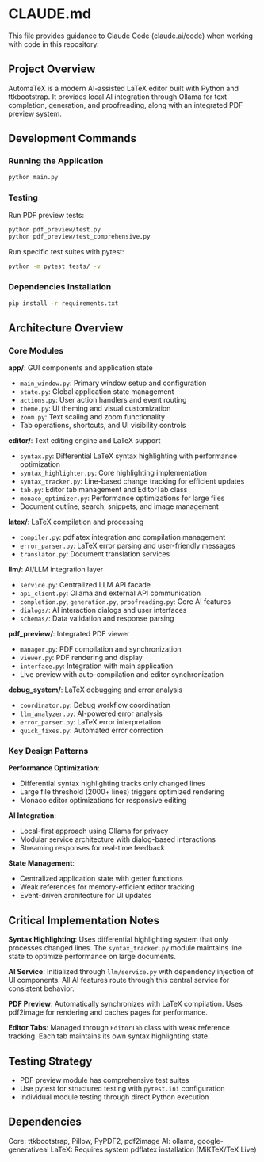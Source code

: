 # CLAUDE.md

This file provides guidance to Claude Code (claude.ai/code) when working with code in this repository.

## Project Overview

AutomaTeX is a modern AI-assisted LaTeX editor built with Python and ttkbootstrap. It provides local AI integration through Ollama for text completion, generation, and proofreading, along with an integrated PDF preview system.

## Development Commands

### Running the Application
```bash
python main.py
```

### Testing
Run PDF preview tests:
```bash
python pdf_preview/test.py
python pdf_preview/test_comprehensive.py
```

Run specific test suites with pytest:
```bash
python -m pytest tests/ -v
```

### Dependencies Installation
```bash
pip install -r requirements.txt
```

## Architecture Overview

### Core Modules

**app/**: GUI components and application state
- `main_window.py`: Primary window setup and configuration  
- `state.py`: Global application state management
- `actions.py`: User action handlers and event routing
- `theme.py`: UI theming and visual customization
- `zoom.py`: Text scaling and zoom functionality
- Tab operations, shortcuts, and UI visibility controls

**editor/**: Text editing engine and LaTeX support
- `syntax.py`: Differential LaTeX syntax highlighting with performance optimization
- `syntax_highlighter.py`: Core highlighting implementation
- `syntax_tracker.py`: Line-based change tracking for efficient updates
- `tab.py`: Editor tab management and EditorTab class
- `monaco_optimizer.py`: Performance optimizations for large files
- Document outline, search, snippets, and image management

**latex/**: LaTeX compilation and processing
- `compiler.py`: pdflatex integration and compilation management
- `error_parser.py`: LaTeX error parsing and user-friendly messages
- `translator.py`: Document translation services

**llm/**: AI/LLM integration layer
- `service.py`: Centralized LLM API facade
- `api_client.py`: Ollama and external API communication
- `completion.py`, `generation.py`, `proofreading.py`: Core AI features
- `dialogs/`: AI interaction dialogs and user interfaces
- `schemas/`: Data validation and response parsing

**pdf_preview/**: Integrated PDF viewer
- `manager.py`: PDF compilation and synchronization
- `viewer.py`: PDF rendering and display
- `interface.py`: Integration with main application
- Live preview with auto-compilation and editor synchronization

**debug_system/**: LaTeX debugging and error analysis
- `coordinator.py`: Debug workflow coordination
- `llm_analyzer.py`: AI-powered error analysis
- `error_parser.py`: LaTeX error interpretation
- `quick_fixes.py`: Automated error correction

### Key Design Patterns

**Performance Optimization**: 
- Differential syntax highlighting tracks only changed lines
- Large file threshold (2000+ lines) triggers optimized rendering
- Monaco editor optimizations for responsive editing

**AI Integration**:
- Local-first approach using Ollama for privacy
- Modular service architecture with dialog-based interactions
- Streaming responses for real-time feedback

**State Management**:
- Centralized application state with getter functions
- Weak references for memory-efficient editor tracking
- Event-driven architecture for UI updates

## Critical Implementation Notes

**Syntax Highlighting**: Uses differential highlighting system that only processes changed lines. The `syntax_tracker.py` module maintains line state to optimize performance on large documents.

**AI Service**: Initialized through `llm/service.py` with dependency injection of UI components. All AI features route through this central service for consistent behavior.

**PDF Preview**: Automatically synchronizes with LaTeX compilation. Uses pdf2image for rendering and caches pages for performance.

**Editor Tabs**: Managed through `EditorTab` class with weak reference tracking. Each tab maintains its own syntax highlighting state.

## Testing Strategy

- PDF preview module has comprehensive test suites
- Use pytest for structured testing with `pytest.ini` configuration
- Individual module testing through direct Python execution

## Dependencies

Core: ttkbootstrap, Pillow, PyPDF2, pdf2image
AI: ollama, google-generativeai
LaTeX: Requires system pdflatex installation (MiKTeX/TeX Live)